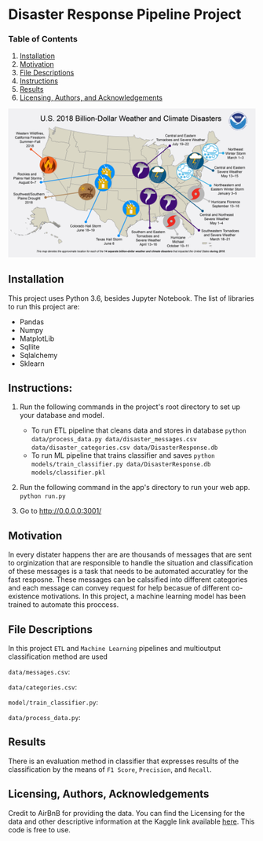 # Disaster Response Pipeline Project
### Table of Contents

1. [Installation](#installation)
2. [Motivation](#motivation)
3. [File Descriptions](#files)
4. [Instructions](#Instructions)
5. [Results](#results)
6. [Licensing, Authors, and Acknowledgements](#licensing)
<p align="center">
  <img src="disaster response.png" width="600" title="hover text">
 
</p>





## Installation <a name="installation"></a>

This project uses Python 3.6, besides Jupyter Notebook. The list of libraries to run this project are:
* Pandas
* Numpy
* MatplotLib
* Sqllite
* Sqlalchemy
* Sklearn

## Instructions:
1. Run the following commands in the project's root directory to set up your database and model.

    - To run ETL pipeline that cleans data and stores in database
        `python data/process_data.py data/disaster_messages.csv data/disaster_categories.csv data/DisasterResponse.db`
    - To run ML pipeline that trains classifier and saves
        `python models/train_classifier.py data/DisasterResponse.db models/classifier.pkl`

2. Run the following command in the app's directory to run your web app.
    `python run.py`

3. Go to http://0.0.0.0:3001/

## Motivation<a name="motivation"></a>

In every distater happens ther are are thousands of messages that are sent to orginization that are responsible to handle the situation and classification of these messages is a task that needs to be automated accuratley for the fast resposne. These messages can be calssified into different categories and each message can convey request for help becasue of different co-existence motivations. In this project, a machine learning model has been trained to automate this proccess.

## File Descriptions <a name="files"></a>

In this project `ETL` and `Machine Learning` pipelines and multioutput classification method are used 

 `data/messages.csv`:
 
 `data/categories.csv`:
 
 `model/train_classifier.py`:
 
 `data/process_data.py`:


## Results<a name="results"></a>

There is an evaluation method in classifier that expresses results of the classification by the means of `F1 Score`, `Precision`, and `Recall`.


## Licensing, Authors, Acknowledgements<a name="licensing"></a>

Credit to AirBnB for providing the data. You can find the Licensing for the data and other descriptive information at the Kaggle link available [here](https://www.kaggle.com/airbnb/seattle). This code is free to use.
